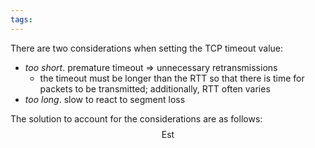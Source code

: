 ```yaml
---
tags:
---
```

There are two considerations when setting the TCP timeout value:
- *too short*. premature timeout => unnecessary retransmissions
	- the timeout must be longer than the RTT so that there is time for packets to be transmitted; additionally, RTT often varies
- *too long*. slow to react to segment loss

The solution to account for the considerations are as follows: $$\text{Est}$$
